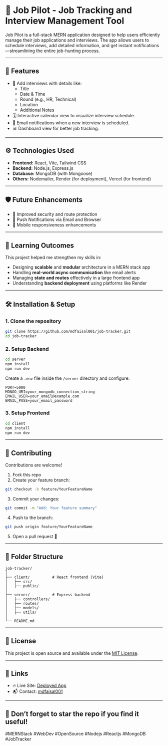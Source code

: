 # 💼 Job Pilot - Job Tracking and Interview Management Tool

Job Pilot is a full-stack MERN application designed to help users efficiently manage their job applications and interviews. The app allows users to schedule interviews, add detailed information, and get instant notifications—streamlining the entire job-hunting process.

---

## 🚀 Features

- 📅 Add interviews with details like:
  - Title
  - Date & Time
  - Round (e.g., HR, Technical)
  - Location
  - Additional Notes
- 🗓️ Interactive calendar view to visualize interview schedule.
- 📧 Email notifications when a new interview is scheduled.
- 📊 Dashboard view for better job tracking.

---

## ⚙️ Technologies Used

- **Frontend:** React, Vite, Tailwind CSS
- **Backend:** Node.js, Express.js
- **Database:** MongoDB (with Mongoose)
- **Others:** Nodemailer, Render (for deployment), Vercel (for frontend)

---

## 🛡️ Future Enhancements

- 🛑 Improved security and route protection
- 🔔 Push Notifications via Email and Browser
- 📱 Mobile responsiveness enhancements

---

## 🧠 Learning Outcomes

This project helped me strengthen my skills in:

- Designing **scalable** and **modular** architecture in a MERN stack app
- Handling **real-world async communication** like email alerts
- Managing **state and routes** effectively in a large frontend app
- Understanding **backend deployment** using platforms like Render

---

## 🛠️ Installation & Setup

### 1. Clone the repository

```bash
git clone https://github.com/mdfaisal001/job-tracker.git
cd job-tracker
```

### 2. Setup Backend

```bash
cd server
npm install
npm run dev
```

Create a `.env` file inside the `/server` directory and configure:

```env
PORT=5000
MONGO_URI=your_mongodb_connection_string
EMAIL_USER=your_email@example.com
EMAIL_PASS=your_email_password
```

### 3. Setup Frontend

```bash
cd client
npm install
npm run dev
```

---

## 🤝 Contributing

Contributions are welcome!

1. Fork this repo
2. Create your feature branch:

```bash
git checkout -b feature/YourFeatureName
```

3. Commit your changes:

```bash
git commit -m "Add: Your feature summary"
```

4. Push to the branch:

```bash
git push origin feature/YourFeatureName
```

5. Open a pull request 🚀

---

## 📂 Folder Structure

```
job-tracker/
│
├── client/          # React frontend (Vite)
│   ├── src/
│   ├── public/
│
├── server/          # Express backend
│   ├── controllers/
│   ├── routes/
│   ├── models/
│   ├── utils/
│
└── README.md
```

---

## 📌 License

This project is open source and available under the [MIT License](LICENSE).

---

## 🔗 Links

- 🔥 Live Site: [Deployed App](https://your-app-url.vercel.app)
- 📬 Contact: [mdfaisal001](https://github.com/mdfaisal001)

---

## 🌟 Don’t forget to star the repo if you find it useful!

#MERNStack #WebDev #OpenSource #Nodejs #Reactjs #MongoDB #JobTracker

